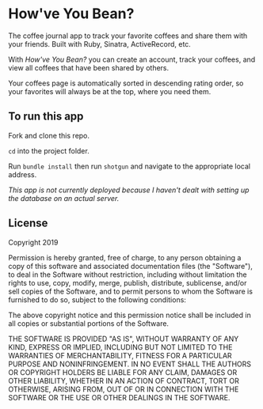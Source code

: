 # How've You Bean?

The coffee journal app to track your favorite coffees and share them with your friends. Built with Ruby, Sinatra, ActiveRecord, etc. 

With *How've You Bean?* you can create an account, track your coffees, and view all coffees that have been shared by others. 

Your coffees page is automatically sorted in descending rating order, so your favorites will always be at the top, where you need them. 

## To run this app

Fork and clone this repo. 

`cd` into the project folder. 

Run `bundle install` then run `shotgun` and navigate to the appropriate local address. 

*This app is not currently deployed because I haven't dealt with setting up the database on an actual server.* 

## License

Copyright 2019

Permission is hereby granted, free of charge, to any person obtaining a copy of this software and associated documentation files (the "Software"), to deal in the Software without restriction, including without limitation the rights to use, copy, modify, merge, publish, distribute, sublicense, and/or sell copies of the Software, and to permit persons to whom the Software is furnished to do so, subject to the following conditions:

The above copyright notice and this permission notice shall be included in all copies or substantial portions of the Software.

THE SOFTWARE IS PROVIDED "AS IS", WITHOUT WARRANTY OF ANY KIND, EXPRESS OR IMPLIED, INCLUDING BUT NOT LIMITED TO THE WARRANTIES OF MERCHANTABILITY, FITNESS FOR A PARTICULAR PURPOSE AND NONINFRINGEMENT. IN NO EVENT SHALL THE AUTHORS OR COPYRIGHT HOLDERS BE LIABLE FOR ANY CLAIM, DAMAGES OR OTHER LIABILITY, WHETHER IN AN ACTION OF CONTRACT, TORT OR OTHERWISE, ARISING FROM, OUT OF OR IN CONNECTION WITH THE SOFTWARE OR THE USE OR OTHER DEALINGS IN THE SOFTWARE.
